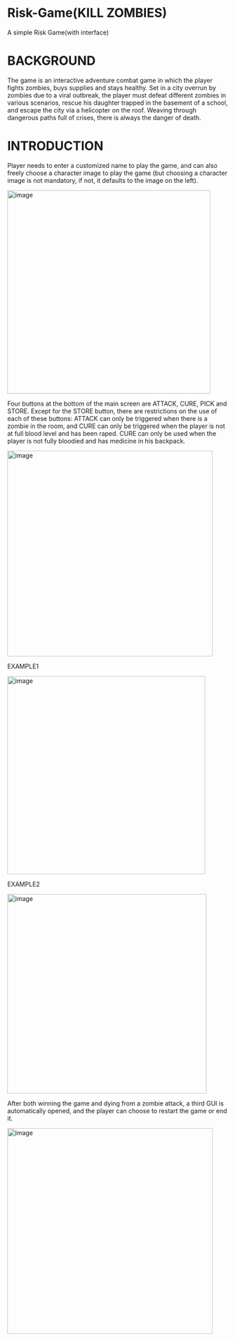 # Risk-Game(KILL ZOMBIES)
A simple Risk Game(with interface)

# BACKGROUND
The game is an interactive adventure combat game in which the player fights zombies, buys supplies and stays healthy. Set in a city overrun by zombies due to a viral outbreak, the player must defeat different zombies in various scenarios, rescue his daughter trapped in the basement of a school, and escape the city via a helicopter on the roof. Weaving through dangerous paths full of crises, there is always the danger of death.

# INTRODUCTION
Player needs to enter a customized name to play the game, and can also freely choose a character image 
to play the game (but choosing a character image is not mandatory, if not, it defaults to the image on the left).

<img width="463" alt="image" src="https://github.com/YiminWang282/Risk-Game/assets/105913648/fb87b007-105b-404b-a3d2-4f550807cf54">

Four buttons at the bottom of the main screen are ATTACK, CURE, PICK and STORE. Except for the STORE button, there are restrictions on the use of each of these buttons: ATTACK can only be triggered when there is a zombie in the room, and CURE can only be triggered when the player is not at full blood level and has been raped. CURE can only be used when the player is not fully bloodied and has medicine in his backpack.

<img width="468" alt="image" src="https://github.com/YiminWang282/Risk-Game/assets/105913648/c7643e45-a91d-40b9-a0cb-5561399de629">

EXAMPLE1

<img width="451" alt="image" src="https://github.com/YiminWang282/Risk-Game/assets/105913648/9f8d69c1-d01e-41ed-bd06-18429d54d3e2">

EXAMPLE2

<img width="454" alt="image" src="https://github.com/YiminWang282/Risk-Game/assets/105913648/e6020e3d-9dd3-476b-85e1-47ef5cc58626">


After both winning the game and dying from a zombie attack, a third GUI is automatically opened, and the player can choose to restart the game or end it.

<img width="468" alt="image" src="https://github.com/YiminWang282/Risk-Game/assets/105913648/66c69e84-45b4-44f3-8288-848e5b05457f">




